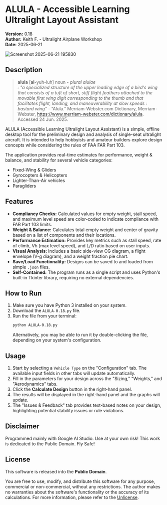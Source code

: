 # ALULA - Accessible Learning Ultralight Layout Assistant

**Version:** 0.18  
**Author:** Keith F. - Ultralight Airplane Workshop  
**Date:** 2025-06-21

![Screenshot 2025-06-21 195830](https://github.com/user-attachments/assets/93d363a7-4159-4f64-bd96-ac8d59a92e1c)

## Description
>**alula**
>[**al**-yuh-luh] noun - _plural alulae_ <br>
>_: "a specialized structure of the upper leading edge of a bird's wing that consists of a tuft of short, stiff flight feathers attached to the movable first wing digit corresponding to the thumb and that facilitates flight, landing, and maneuverability at slow speeds : bastard wing"_ - “Alula.” Merriam-Webster.com Dictionary, Merriam-Webster, https://www.merriam-webster.com/dictionary/alula. Accessed 24 Jun. 2025.

ALULA (Accessible Learning Ultralight Layout Assistant) is a simple, offline desktop tool for the preliminary design and analysis of single-seat ultralight aircraft. It is intended to help hobbyists and amateur builders explore design concepts while considering the rules of FAA FAR Part 103.

The application provides real-time estimates for performance, weight & balance, and stability for several vehicle categories:

*   Fixed-Wing & Gliders
*   Gyrocopters & Helicopters
*   Lighter-Than-Air vehicles
*   Paragliders

## Features

*   **Compliancy Checks:** Calculated values for empty weight, stall speed, and maximum level speed are color-coded to indicate compliance with FAR Part 103 limits.
*   **Weight & Balance:** Calculates total empty weight and center of gravity based on a list of components and their locations.
*   **Performance Estimation:** Provides key metrics such as stall speed, rate of climb, Vh (max level speed), and L/D ratio based on user inputs.
*   **Visual Analysis:** Includes a basic side-view CG diagram, a flight envelope (V-g diagram), and a weight fraction pie chart.
*   **Save/Load Functionality:** Designs can be saved to and loaded from simple `.json` files.
*   **Self-Contained:** The program runs as a single script and uses Python's built-in Tkinter library, requiring no external dependencies.

## How to Run

1.  Make sure you have Python 3 installed on your system.
2.  Download the `ALULA-0.18.py` file.
3.  Run the file from your terminal:
    ```bash
    python ALULA-0.18.py
    ```
    Alternatively, you may be able to run it by double-clicking the file, depending on your system's configuration.

## Usage

1.  Start by selecting a `Vehicle Type` on the "Configuration" tab. The available input fields in other tabs will update automatically.
2.  Fill in the parameters for your design across the "Sizing," "Weights," and "Aerodynamics" tabs.
3.  Click the **Calculate Design** button in the right-hand panel.
4.  The results will be displayed in the right-hand panel and the graphs will update.
5.  The "Issues & Feedback" tab provides text-based notes on your design, highlighting potential stability issues or rule violations.

## Disclaimer
Programmed mainly with Google AI Studio. Use at your own risk! This work is dedicated to the Public Domain. Fly Safe!

## License

This software is released into the **Public Domain**.

You are free to use, modify, and distribute this software for any purpose, commercial or non-commercial, without any restrictions. The author makes no warranties about the software's functionality or the accuracy of its calculations. For more information, please refer to the [Unlicense](http://unlicense.org/).
